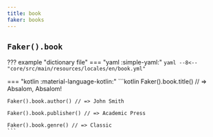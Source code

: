```yaml
---
title: book
faker: books
---
```


## `Faker().book`

??? example "dictionary file"
    === "yaml :simple-yaml:"
        ```yaml
        --8<-- "core/src/main/resources/locales/en/book.yml"
        ```

=== "kotlin :material-language-kotlin:"
    ```kotlin
    Faker().book.title() // => Absalom, Absalom!

    Faker().book.author() // => John Smith

    Faker().book.publisher() // => Academic Press

    Faker().book.genre() // => Classic
    ```
